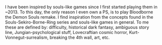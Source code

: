 I have been inspired by souls-like games since I first started playing them in ~2013. To this day, the only reason I even own a PS, is to play Bloodborne the Demon Souls remake.  I find inspiration from the concepts found in the Souls-Sekiro-Borne-Ring series and souls-like games in general. To me these are defined by: difficulty, historical dark fantasy, ambiguous story line, Jungian-psychological stuff, Lovecraftian cosmic horror, Kurt-Vonnegut-surrealism, breaking the 4th wall, art, etc.
